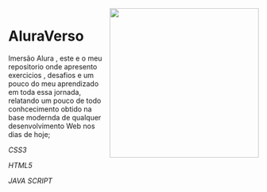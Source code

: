 <img src="https://cdn-icons-png.flaticon.com/512/5524/5524411.png"  align="right" width="300">
  
  # AluraVerso

 Imersão Alura , este e o meu repositorio onde apresento exercicios , desafios e um pouco do meu aprendizado em toda essa jornada, relatando 
 um pouco de todo conhcecimento obtido na base modernda de qualquer desenvolvimento Web nos dias de hoje;
 
 _CSS3_
 
 _HTML5_
 
 _JAVA SCRIPT_



